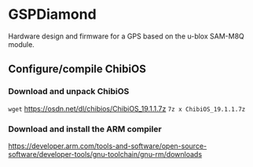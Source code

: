 # GSPDiamond
Hardware design and firmware for a GPS based on the u-blox SAM-M8Q module.

## Configure/compile ChibiOS

### Download and unpack ChibiOS

`wget` https://osdn.net/dl/chibios/ChibiOS_19.1.1.7z
`7z x ChibiOS_19.1.1.7z`

### Download and install the ARM compiler

https://developer.arm.com/tools-and-software/open-source-software/developer-tools/gnu-toolchain/gnu-rm/downloads

